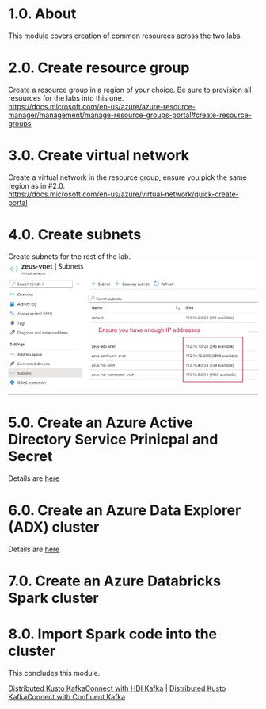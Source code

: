# 1.0. About

This module covers creation of common resources across the two labs.

# 2.0. Create resource group
Create a resource group in a region of your choice.  Be sure to provision all resources for the labs into this one.<br>
https://docs.microsoft.com/en-us/azure/azure-resource-manager/management/manage-resource-groups-portal#create-resource-groups


# 3.0. Create virtual network
Create a virtual network in the resource group, ensure you pick the same region as in #2.0.<br>
https://docs.microsoft.com/en-us/azure/virtual-network/quick-create-portal

# 4.0. Create subnets
Create subnets for the rest of the lab.<br>
![Subnets](../images/Subnets-Provision.png)
<br><hr>

# 5.0. Create an Azure Active Directory Service Prinicpal and Secret
Details are [here](create-spn.md)


# 6.0. Create an Azure Data Explorer (ADX) cluster
Details are [here](create-adx.md)


# 7.0. Create an Azure Databricks Spark cluster

# 8.0. Import Spark code into the cluster

This concludes this module.<br>

[Distributed Kusto KafkaConnect with HDI Kafka]() | [Distributed Kusto KafkaConnect with Confluent Kafka]() 




